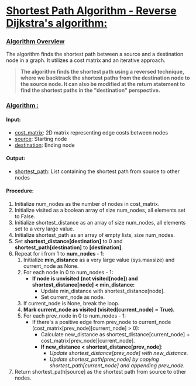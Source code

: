 # <u>Shortest Path Algorithm - Reverse Dijkstra's algorithm:</u>
### <u>Algorithm Overview</u>
The algorithm finds the shortest path between a source and a destination node in a graph.
It utilizes a cost matrix and an iterative approach.
>**The algorithm finds the shortest path using a reversed technique, where we backtrack the shortest paths from the destination node to the source node.
>It can also be modified at the return statement to find the shortest paths in the "destination" perspective.**

### <u>Algorithm :</u>
#### Input:
- <u>cost_matrix</u>: 2D matrix representing edge costs between nodes
- <u>source</u>: Starting node
- <u>destination</u>: Ending node

#### Output:
- <u>shortest_path</u>: List containing the shortest path from source to other nodes

#### Procedure:
1. Initialize num_nodes as the number of nodes in cost_matrix.
2. Initialize visited as a boolean array of size num_nodes, all elements set to False.
3. Initialize shortest_distance as an array of size num_nodes, all elements set to a very large value.
4. Initialize shortest_path as an array of empty lists, size num_nodes.
5. Set **shortest_distance[destination]** to 0 and **shortest_path[destination]** to **[destination]**.
6. Repeat for i from 1 to **num_nodes - 1**:
   1. Initialize **min_distance** as a very large value (sys.maxsize) and current_node as None.
   2. For each node in 0 to num_nodes - 1:
      - **If node is unvisited (not visited[node]) and shortest_distance[node] < min_distance:**
         - Update min_distance with shortest_distance[node].
         - Set current_node as node.
   3. If current_node is None, break the loop.
   4. **Mark current_node as visited (visited[current_node] = True).**
   5. For each prev_node in 0 to num_nodes - 1:
      - If there's a positive edge from prev_node to current_node (cost_matrix[prev_node][current_node] > 0):
         - Calculate new_distance as shortest_distance[current_node] + cost_matrix[prev_node][current_node].
         - **If new_distance < shortest_distance[prev_node]**:
            - *Update shortest_distance[prev_node] with new_distance.*
            - *Update shortest_path[prev_node] by copying shortest_path[current_node] and appending prev_node.*
7. Return shortest_path[source] as the shortest path from source to other nodes.

